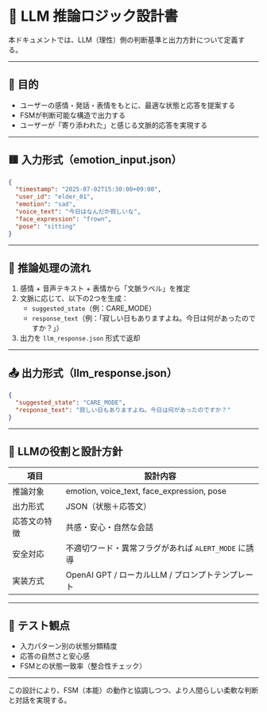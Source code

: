 # 🧠 LLM 推論ロジック設計書

本ドキュメントでは、LLM（理性）側の判断基準と出力方針について定義する。

---

## 🎯 目的

- ユーザーの感情・発話・表情をもとに、最適な状態と応答を提案する
- FSMが判断可能な構造で出力する
- ユーザーが「寄り添われた」と感じる文脈的応答を実現する

---

## 🟨 入力形式（emotion_input.json）

```json
{
  "timestamp": "2025-07-02T15:30:00+09:00",
  "user_id": "elder_01",
  "emotion": "sad",
  "voice_text": "今日はなんだか寂しいな",
  "face_expression": "frown",
  "pose": "sitting"
}
```

---

## 🔁 推論処理の流れ

1. 感情 + 音声テキスト + 表情から「文脈ラベル」を推定
2. 文脈に応じて、以下の2つを生成：
    - `suggested_state`（例：CARE_MODE）
    - `response_text`（例：「寂しい日もありますよね。今日は何があったのですか？」）
3. 出力を `llm_response.json` 形式で返却

---

## 📤 出力形式（llm_response.json）

```json
{
  "suggested_state": "CARE_MODE",
  "response_text": "寂しい日もありますよね。今日は何があったのですか？"
}
```

---

## 🤖 LLMの役割と設計方針

| 項目             | 設計内容                                           |
|------------------|----------------------------------------------------|
| 推論対象         | emotion, voice_text, face_expression, pose         |
| 出力形式         | JSON（状態＋応答文）                               |
| 応答文の特徴     | 共感・安心・自然な会話                             |
| 安全対応         | 不適切ワード・異常フラグがあれば `ALERT_MODE` に誘導 |
| 実装方式         | OpenAI GPT / ローカルLLM / プロンプトテンプレート  |

---

## 🧪 テスト観点

- 入力パターン別の状態分類精度
- 応答の自然さと安心感
- FSMとの状態一致率（整合性チェック）

---

この設計により、FSM（本能）の動作と協調しつつ、より人間らしい柔軟な判断と対話を実現する。
